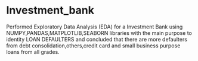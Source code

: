 # Investment_bank
 Performed Exploratory Data Analysis (EDA) for a Investment Bank using NUMPY,PANDAS,MATPLOTLIB,SEABORN libraries with the main purpose to identity LOAN DEFAULTERS and concluded that there are more defaulters from debt consolidation,others,credit card and small business purpose loans from all grades.
